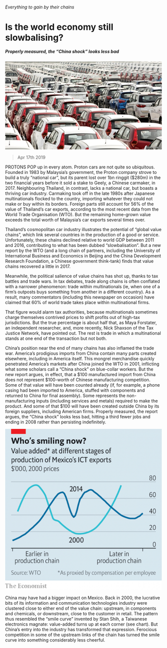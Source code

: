 ###### Everything to gain by their chains

# Is the world economy still slowbalising? 

##### Properly measured, the “China shock” looks less bad 

![image](images/20190420_FNP502.jpg) 

> Apr 17th 2019 

PROTONS POP up in every atom. Proton cars are not quite so ubiquitous. Founded in 1983 by Malaysia’s government, the Proton company strove to build a truly “national car”, but its parent lost over 1bn ringgit ($280m) in the two financial years before it sold a stake to Geely, a Chinese carmaker, in 2017. Neighbouring Thailand, in contrast, lacks a national car, but boasts a thriving car industry. Carmaking took off in the late 1980s after Japanese multinationals flocked to the country, importing whatever they could not make or buy within its borders. Foreign parts still account for 56% of the value of Thailand’s car exports, according to the most recent data from the World Trade Organisation (WTO). But the remaining home-grown value exceeds the total worth of Malaysia’s car exports several times over. 

Thailand’s cosmopolitan car industry illustrates the potential of “global value chains”, which link several countries in the production of a good or service. Unfortunately, these chains declined relative to world GDP between 2011 and 2016, contributing to what has been dubbed “slowbalisation”. But a new report by the WTO (and a long chain of partners, including the University of International Business and Economics in Beijing and the China Development Research Foundation, a Chinese government think-tank) finds that value chains recovered a little in 2017. 

Meanwhile, the political salience of value chains has shot up, thanks to tax battles and trade wars. In tax debates, trade along chains is often conflated with a narrower phenomenon: trade within multinationals (ie, when one of a firm’s outposts buys something from another in a different country). As a result, many commentators (including this newspaper on occasion) have claimed that 60% of world trade takes place within multinational firms. 

That figure would alarm tax authorities, because multinationals sometimes charge themselves contrived prices to shift profits out of high-tax jurisdictions. But the true percentage is about half that, as Maya Forstater, an independent researcher, and, more recently, Nick Shaxson of the Tax Justice Network, have pointed out. The rest is trade in which a multinational stands at one end of the transaction but not both. 

China’s position near the end of many chains has also inflamed the trade war. America’s prodigious imports from China contain many parts created elsewhere, including in America itself. This mongrel merchandise quickly penetrated America’s markets after China joined the WTO in 2001, inflicting what some scholars call a “China shock” on blue-collar workers. But the new report argues, in effect, that a $100 manufactured import from China does not represent $100-worth of Chinese manufacturing competition. Some of that value will have been counted already (if, for example, a phone casing had been imported to America, stuffed with components and returned to China for final assembly). Some represents the non-manufacturing inputs (including services and metals) required to make the product. And some of that $100 will have been created outside China by its foreign suppliers, including American firms. Properly measured, the report argues, the “China shock” looks less bad, hitting a third fewer jobs and ending in 2008 rather than persisting indefinitely. 

![image](images/20190420_FNC750.png) 

China may have had a bigger impact on Mexico. Back in 2000, the lucrative bits of its information and communication technologies industry were clustered close to either end of the value chain: upstream, in components and chemicals, or downstream, close to the customer in retail. The pattern thus resembled the “smile curve” invented by Stan Shih, a Taiwanese electronics magnate: value-added turns up at each corner (see chart). But China’s entry into the industry has transformed that expression. Ferocious competition in some of the upstream links of the chain has turned the smile curve into something considerably less cheerful. 

